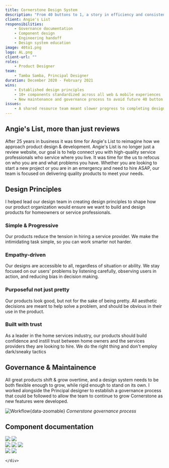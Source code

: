 ```yaml
---
title: Cornerstone Design System
description: "From 40 buttons to 1, a story in efficiency and consistency"
client: Angie's List 
responsibilities:
    - Governance documentation
    - Component design
    - Engineering handoff
    - Design system education
image: 40to1.png
logo: AL.png
client-url: ""
roles: 
    - Product Designer
team: 
    - Tamba Samba, Principal Designer
duration: December 2020 - February 2021
wins: 
    - Established design principles
    - 10+ components standardized across all web & mobile experiences
    - New maintenance and governance process to avoid future 40 button scenarios
issues:
    - A shared resource team meant slower progress to completing design system goals
---
```

<section>

## Angie's List, more than just reviews
After 25 years in business it was time for Angie's List to reimagine how we approach product design & development. Angie's List is no longer just a review website, our goal is to help connect you with high-quality service professionals who service where you live. It was time for the us to refocus on who you are and what problems you have. Whether you are looking to start a new project or you are in an emergency and need to hire ASAP, our team is focused on delivering quality products to meet your needs.
</section>
<section>

## Design Principles
I helped lead our design team in creating design principles to shape how our product organization would ensure we want to build and design products for homeowners or service professionals.
<div class="principles">
    <div class="principle">
        <h3>Simple & Progressive</h3>
        <span>Our products reduce the tension in hiring a service provider. We make the intimidating task simple, so you can work smarter not harder.</span>
    </div>
    <div class="principle">
        <h3>Empathy-driven</h3>
        <span>Our designs are accessible to all, regardless of situation or ability. We stay focused on our users' problems by listening carefully, observing users in action, and reducing bias in decision making.</span>
    </div>
    <div class="principle">
        <h3>Purposeful not just pretty</h3>
        <span>Our products look good, but not for the sake of being pretty. All aesthetic decisions are meant to help solve a problem, and should be obvious in their use in the product.</span>
    </div>
    <div class="principle">
        <h3>Built with trust</h3>
        <span>As a leader in the home services industry, our products should build confidence and instill trust between home owners and the services providers they are looking to hire. We do the right thing and don't employ dark/sneaky tactics</span>
    </div>
</div>
</section>
<section>

## Governance & Maintainence
All great products shift & grow overtime, and a design system needs to be both flexible enough to grow, while rigid enough to stand on its own. I worked alongside the Principal designer to establish a governance process that could be followed to allow the team to continue to grow Cornerstone as new features were developed.

![Workflow](/assets/projects/angie'slist/workflow.png){data-zoomable}
*Cornerstone governance process*
</section>
<section>

## Component documentation
<div class="image-grid">
    <div class="column">
        <img src="/assets/projects/angie'slist/Font&Type.png" data-zoomable />
        <img src="/assets/projects/angie'slist/Spacing.png" data-zoomable />
    </div>
    <div class="column">
        <img src="/assets/projects/angie'slist/Button-Audit.png" data-zoomable />
        <img src="/assets/projects/angie'slist/Buttons.png" data-zoomable />
        <img src="/assets/projects/angie'slist/Inputs.png" data-zoomable />
    </div>
    <div class="column">
        <img src="/assets/projects/angie'slist/Links.png" data-zoomable />
        <img src="/assets/projects/angie'slist/Toggles.png" data-zoomable />
        
    </div>
</div>
</section>
